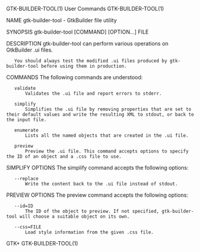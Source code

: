 GTK-BUILDER-TOOL(1)                                                                             User Commands                                                                             GTK-BUILDER-TOOL(1)

NAME
       gtk-builder-tool - GtkBuilder file utility

SYNOPSIS
       gtk-builder-tool [COMMAND] [OPTION...] FILE

DESCRIPTION
       gtk-builder-tool can perform various operations on GtkBuilder .ui files.

       You should always test the modified .ui files produced by gtk-builder-tool before using them in production.

COMMANDS
       The following commands are understood:

       validate
           Validates the .ui file and report errors to stderr.

       simplify
           Simplifies the .ui file by removing properties that are set to their default values and write the resulting XML to stdout, or back to the input file.

       enumerate
           Lists all the named objects that are created in the .ui file.

       preview
           Preview the .ui file. This command accepts options to specify the ID of an object and a .css file to use.

SIMPLIFY OPTIONS
       The simplify command accepts the following options:

       --replace
           Write the content back to the .ui file instead of stdout.

PREVIEW OPTIONS
       The preview command accepts the following options:

       --id=ID
           The ID of the object to preview. If not specified, gtk-builder-tool will choose a suitable object on its own.

       --css=FILE
           Load style information from the given .css file.

GTK+                                                                                                                                                                                      GTK-BUILDER-TOOL(1)
